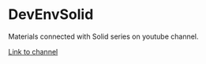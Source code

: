 # DevEnvSolid
Materials connected with Solid series on youtube channel.

[Link to channel](https://www.youtube.com/channel/UCS7b5QmRNxVOa7MHklWO5nw)
